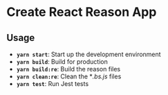 # Create React Reason App

## Usage

- **`yarn start`**: Start up the development environment
- **`yarn build`**: Build for production
- **`yarn build:re`**: Build the reason files
- **`yarn clean:re`**: Clean the **.bs.js* files
- **`yarn test`**: Run Jest tests
